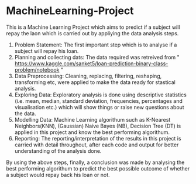 # MachineLearning-Project

This is a Machine Learning Project which aims to predict if a subject will repay the laon which is carried out by appliying the data analysis steps.

1. Problem Statement: The first important step which is to analyse if a subject will repay his loan.
2. Planning and collecting dats: The data required was retreived from " https://www.kaggle.com/sanket5/loan-prediction-binary-class-problem/notebook "
3. Data Preprocessing: Cleaning, replacing, filtering, reshaping, transforming etc, were applied to make the data ready for stastical analysis.
4. Exploring Data: Exploratory analysis is done using descriptive statistics (i.e. mean, median, standard deviation, frequencies, percentages and visualisation etc.) which will show things or raise new questions about the data.
5. Modelling Data: Machine Learning algorithum such as K-Nearest Neighbors(KNN), (Gaussian) Naive Bayes (NB), Decision Tree (DT) is applied in this project and know the best performing algorithum.
6. Reporting: The reporting/interpretation of the results in this project is carried with detail throughout, after each code and output for better understanding of the analysis done.

By using the above steps, finally, a conclusion was made by analysing the best performing algorithum to predict the best possible outcome of whether a subject would repay back his loan or not.
